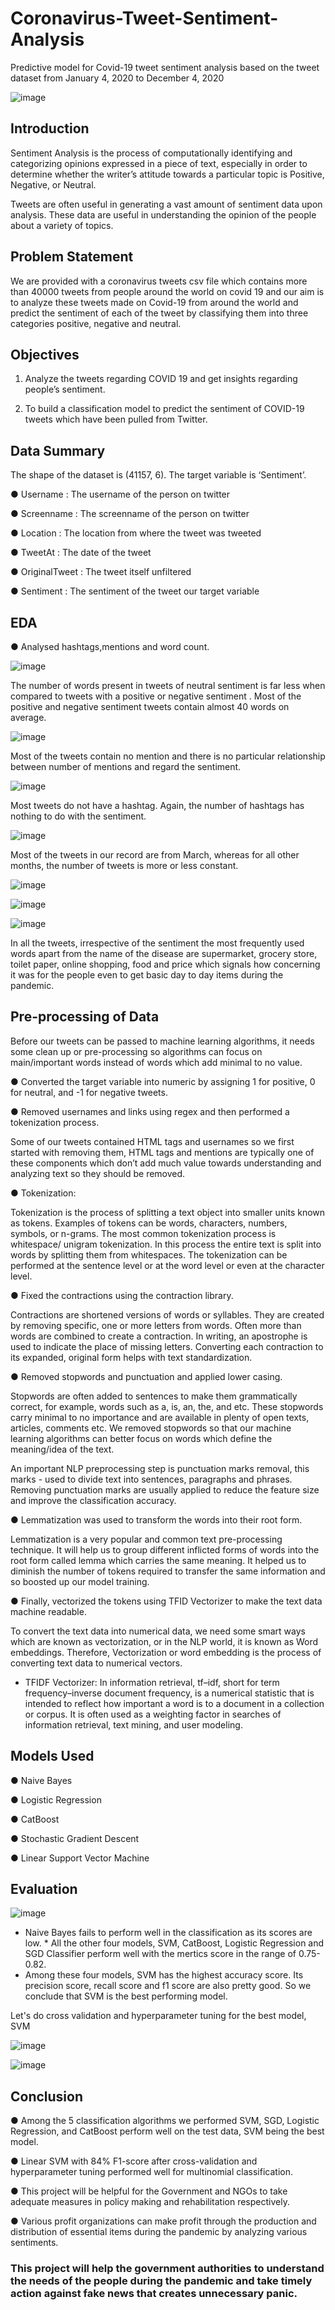 # Coronavirus-Tweet-Sentiment-Analysis
Predictive model for Covid-19 tweet sentiment analysis based on the tweet dataset from January 4, 2020 to December 4, 2020

![image](https://user-images.githubusercontent.com/92729412/193468265-fc3cb3b6-f6d5-451f-b71c-eea0399d2f97.png)

## Introduction

Sentiment Analysis is the process of computationally identifying and categorizing opinions expressed in a piece of text, especially in order to determine whether the
writer’s attitude towards a particular topic is Positive, Negative, or Neutral.

Tweets are often useful in generating a vast amount of sentiment data upon analysis. These data are useful in understanding the opinion of the people about a variety of topics.

## Problem Statement

We are provided with a coronavirus tweets csv file which contains more than 40000 tweets from people around the world on covid 19 and our aim is to analyze these
tweets made on Covid-19 from around the world and predict the sentiment of each of the tweet by classifying them into three categories positive, negative and neutral.

## Objectives

1. Analyze the tweets regarding COVID 19 and get insights regarding people’s sentiment.

2. To build a classification model to predict the sentiment of COVID-19 tweets which have been pulled from Twitter.

## Data Summary

The shape of the dataset is (41157, 6). The target variable is ‘Sentiment’.

● Username : The username of the person on twitter

● Screenname : The screenname of the person on twitter

● Location : The location from where the tweet was tweeted

● TweetAt : The date of the tweet

● OriginalTweet : The tweet itself unfiltered

● Sentiment : The sentiment of the tweet our target variable

## EDA

● Analysed hashtags,mentions and word count.

![image](https://user-images.githubusercontent.com/92729412/193468313-e4f9b9b0-0235-4077-9c79-22aef4a799c1.png)

The number of words present in tweets of neutral sentiment is far less when compared to tweets with a positive or negative sentiment . Most of the positive and negative sentiment tweets contain almost 40 words on average.

![image](https://user-images.githubusercontent.com/92729412/193468330-c28d9a6a-e5be-45b0-b01b-056cc38f75db.png)

Most of the tweets contain no mention and there is no particular relationship between number of mentions and regard the sentiment.

![image](https://user-images.githubusercontent.com/92729412/193468349-649f8ad0-8a21-4610-88a4-ff1063b80013.png)

Most tweets do not have a hashtag. Again, the number of hashtags has nothing to do with the sentiment.

![image](https://user-images.githubusercontent.com/92729412/193468408-1f1649ff-8269-4df1-b3ec-83f606004e14.png)

Most of the tweets in our record are from March, whereas for all other months, the number of tweets is more or less constant.

![image](https://user-images.githubusercontent.com/92729412/193468639-1b99df3d-d0fe-4ae8-b789-580f171914f6.png)

![image](https://user-images.githubusercontent.com/92729412/193468642-a82052e9-d021-4dbc-82dc-fde13e0487a6.png)

![image](https://user-images.githubusercontent.com/92729412/193468650-62959702-af98-4ffa-9669-ebc8de199825.png)

In all the tweets, irrespective of the sentiment the most frequently used words apart from the name of the disease are supermarket, grocery store, toilet paper, online shopping, food and price which signals how concerning it was for the people even to get basic day to day items during the pandemic.

## Pre-processing of Data

Before our tweets can be passed to machine learning algorithms, it needs some clean up or pre-processing so algorithms can focus on main/important words instead of words which add minimal to no value.

● Converted the target variable into numeric by assigning 1 for positive, 0 for neutral, and -1 for negative tweets.

● Removed usernames and links using regex and then performed a tokenization process. 

Some of our tweets contained HTML tags and usernames so we first started with removing them, HTML tags and mentions are typically one of these components which don’t add much value towards understanding and analyzing text so they should be removed. 

● Tokenization:

Tokenization is the process of splitting a text object into smaller units known as tokens. Examples of tokens can be words, characters, numbers, symbols, or n-grams.
The most common tokenization process is whitespace/ unigram tokenization. In this process the entire text is split into words by splitting them from whitespaces. The tokenization can be performed at the sentence level or at the word level or even at the character level.

● Fixed the contractions using the contraction library.

Contractions are shortened versions of words or syllables. They are created by removing specific, one or more letters from words. Often more than words are combined to create a contraction. In writing, an apostrophe is used to indicate the place of missing letters. Converting each contraction to its expanded, original form helps with text standardization.

● Removed stopwords and punctuation and applied lower casing.

Stopwords are often added to sentences to make them grammatically correct, for example, words such as a, is, an, the, and etc. These stopwords carry minimal to no importance and are available in plenty of open texts, articles, comments etc. We removed stopwords so that our  machine learning algorithms can better focus on words which define the meaning/idea of the text. 

An important NLP preprocessing step is punctuation marks removal, this marks - used to divide text into sentences, paragraphs and phrases. Removing punctuation marks are usually applied to reduce the feature size and improve the classification accuracy.

● Lemmatization was used to transform the words into their root form.

Lemmatization is a very popular and common text pre-processing technique. It will help us to group different inflicted forms of words into the root form called lemma which carries the same meaning. It helped us to diminish the number of tokens required to transfer the same information and so boosted up our model training.

● Finally, vectorized the tokens using TFID Vectorizer to make the text data machine readable.

To convert the text data into numerical data, we need some smart ways which are known as vectorization, or in the NLP world, it is known as Word embeddings. Therefore, Vectorization or word embedding is the process of converting text data to numerical vectors.

* TFIDF Vectorizer:
In information retrieval, tf–idf, short for term frequency–inverse document frequency, is a numerical statistic that is intended to reflect how important a word is to a document in a collection or corpus. It is often used as a weighting factor in searches of information retrieval, text mining, and user modeling.


## Models Used

● Naive Bayes 

● Logistic Regression

● CatBoost 

● Stochastic Gradient Descent 

● Linear Support Vector Machine

## Evaluation 

![image](https://user-images.githubusercontent.com/92729412/193468706-2f866670-bfe4-4ab3-8408-f5f5798850fd.png)

* Naive Bayes fails to perform well in the classification as its scores are low. * All the other four models, SVM, CatBoost, Logistic Regression and SGD Classifier perform well with the mertics score in the range of 0.75-0.82.
* Among these four models, SVM has the highest accuracy score. Its precision score, recall score and f1 score are also pretty good. So we conclude that SVM is the best performing model.

Let's do cross validation and hyperparameter tuning for the best model, SVM

![image](https://user-images.githubusercontent.com/92729412/193468745-4a9a765f-f1b2-4787-b6b7-088175204d15.png)

![image](https://user-images.githubusercontent.com/92729412/193468777-34509353-46e5-4a96-a8e4-c36e05f5ae48.png)

## Conclusion

● Among the 5 classification algorithms we performed SVM, SGD, Logistic Regression, and CatBoost perform well on the test data, SVM being the best model.

● Linear SVM with 84% F1-score after cross-validation and hyperparameter tuning performed well for multinomial classification.

● This project will be helpful for the Government and NGOs to take adequate measures in policy making and rehabilitation respectively.

● Various profit organizations can make profit through the production and distribution of essential items during the pandemic by analyzing various sentiments.

### This project will help the government authorities to understand the needs of the people during the pandemic and take timely action against fake news that creates unnecessary panic. 
